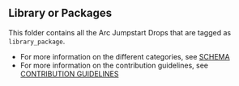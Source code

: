 ## Library or Packages
This folder contains all the Arc Jumpstart Drops that are tagged as `library_package`.

- For more information on the different categories, see [SCHEMA](./../SCHEMA.md)
- For more information on the contribution guidelines, see [CONTRIBUTION GUIDELINES](https://aka.ms/JumpstartDropsContribute)